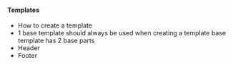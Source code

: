 #### Templates

- How to create a template
- 1 base template should always be used when creating a template
  base template has 2 base parts
- Header
- Footer
